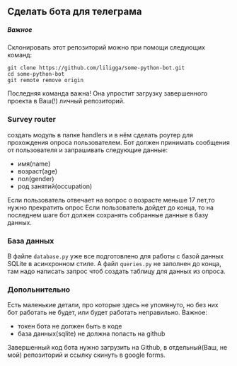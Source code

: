 ## Сделать бота для телеграма

##### Важное

Склонировать этот репозиторий можно при помощи следующих команд:

```shell
git clone https://github.com/liligga/some-python-bot.git
cd some-python-bot
git remote remove origin
```

Последняя команда важна! Она упростит загрузку завершенного проекта в Ваш(!) личный репозиторий.


### Survey router

создать модуль в папке handlers и в нём сделать роутер для прохождения опроса пользователем. Бот должен принимать сообщения от пользователя и запрашивать следующие данные:

- имя(name)
- возраст(age)
- пол(gender)
- род занятий(occupation)

Если пользователь отвечает на вопрос о возрасте меньше 17 лет,то нужно прекратить опрос
Если пользователь дойдет до конца, то на последнем шаге бот должен сохранять собранные данные в базу данных.

### База данных

В файле `database.py` уже все подготовлено для работы с базой данных SQLite в асинхронном стиле.
А файл `queries.py` не заполнен до конца, там надо написать запрос чтоб создать таблицу для данных из опроса.

### Допольнительно

Есть маленькие детали, про которые здесь не упомянуто, но без них бот работать не будет, или будет работать неправильно.
Важное:

- токен бота не должен быть в коде
- база данных(sqlite) не должна попасть на github

Завершенный код бота нужно загрузить на Github, в отдельный(Ваш, не мой) репозиторий и ссылку скинуть в google forms.
